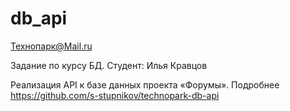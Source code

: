 db_api
======
Технопарк@Mail.ru

Задание по курсу БД.
Студент: Илья Кравцов

Реализация API к базе данных проекта «Форумы».
Подробнее https://github.com/s-stupnikov/technopark-db-api
